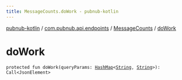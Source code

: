 ```yaml
---
title: MessageCounts.doWork - pubnub-kotlin
---
```


[pubnub-kotlin](../../index.html) / [com.pubnub.api.endpoints](../index.html) / [MessageCounts](index.html) / [doWork](./do-work.html)

# doWork

`protected fun doWork(queryParams: `[`HashMap`](https://docs.oracle.com/javase/6/docs/api/java/util/HashMap.html)`<`[`String`](https://kotlinlang.org/api/latest/jvm/stdlib/kotlin/-string/index.html)`, `[`String`](https://kotlinlang.org/api/latest/jvm/stdlib/kotlin/-string/index.html)`>): Call<JsonElement>`